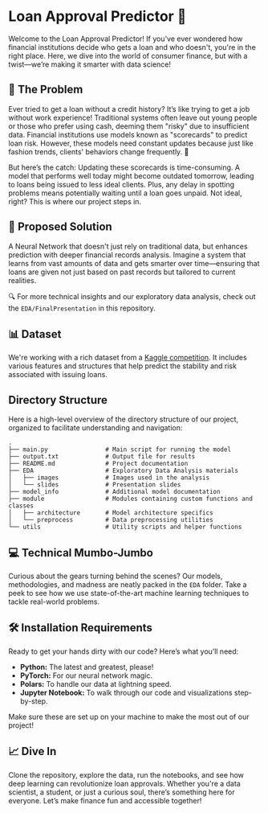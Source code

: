 # Loan Approval Predictor 🚀

Welcome to the Loan Approval Predictor! If you've ever wondered how financial institutions decide who gets a loan and who doesn't, you're in the right place. Here, we dive into the world of consumer finance, but with a twist—we’re making it smarter with data science!

## 🎯 The Problem

Ever tried to get a loan without a credit history? It’s like trying to get a job without work experience! Traditional systems often leave out young people or those who prefer using cash, deeming them "risky" due to insufficient data. Financial institutions use models known as "scorecards" to predict loan risk. However, these models need constant updates because just like fashion trends, clients' behaviors change frequently. 🔄

But here’s the catch: Updating these scorecards is time-consuming. A model that performs well today might become outdated tomorrow, leading to loans being issued to less ideal clients. Plus, any delay in spotting problems means potentially waiting until a loan goes unpaid. Not ideal, right? This is where our project steps in.

## 🌟 Proposed Solution

A Neural Network that doesn't just rely on traditional data, but enhances prediction with deeper financial records analysis. Imagine a system that learns from vast amounts of data and gets smarter over time—ensuring that loans are given not just based on past records but tailored to current realities.

🔍 For more technical insights and our exploratory data analysis, check out the `EDA/FinalPresentation` in this repository.

## 📊 Dataset

We're working with a rich dataset from a [Kaggle competition](https://www.kaggle.com/competitions/home-credit-credit-risk-model-stability/data). It includes various features and structures that help predict the stability and risk associated with issuing loans.

## Directory Structure

Here is a high-level overview of the directory structure of our project, organized to facilitate understanding and navigation:

```plaintext
.
├── main.py                # Main script for running the model
├── output.txt             # Output file for results
├── README.md              # Project documentation
├── EDA                    # Exploratory Data Analysis materials
│   ├── images             # Images used in the analysis
│   └── slides             # Presentation slides
├── model_info             # Additional model documentation
├── module                 # Modules containing custom functions and classes
│   ├── architecture       # Model architecture specifics
│   └── preprocess         # Data preprocessing utilities
└── utils                  # Utility scripts and helper functions
```

## 💻 Technical Mumbo-Jumbo

Curious about the gears turning behind the scenes? Our models, methodologies, and madness are neatly packed in the `EDA` folder. Take a peek to see how we use state-of-the-art machine learning techniques to tackle real-world problems.

## 🛠 Installation Requirements

Ready to get your hands dirty with our code? Here’s what you’ll need:

- **Python:** The latest and greatest, please!
- **PyTorch:** For our neural network magic.
- **Polars:** To handle our data at lightning speed.
- **Jupyter Notebook:** To walk through our code and visualizations step-by-step.

Make sure these are set up on your machine to make the most out of our project!

## 📈 Dive In

Clone the repository, explore the data, run the notebooks, and see how deep learning can revolutionize loan approvals. Whether you're a data scientist, a student, or just a curious soul, there’s something here for everyone. Let’s make finance fun and accessible together!
